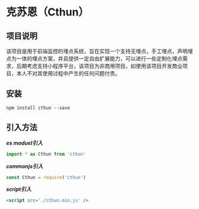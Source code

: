 # 克苏恩（Cthun）

## 项目说明
该项目是用于前端监控的埋点系统，旨在实现一个支持无埋点，手工埋点，声明埋点为一体的埋点方案，并且提供一定自由扩展能力，可以进行一些定制化埋点需求，后期考虑支持小程序平台，该项目为非商用项目，如使用该项目开发商业项目，本人不对其使用过程中产生的任何问题付责。

## 安装
```
npm install cthun --save
```

## 引入方法
***es moduel引入***
```javascript
import * as Cthun from 'cthun'
```

***commonjs引入***
```javascript
const Cthun = require('cthun')
```

***script引入***
```html
<script src='./cthun.min.js' />
```
